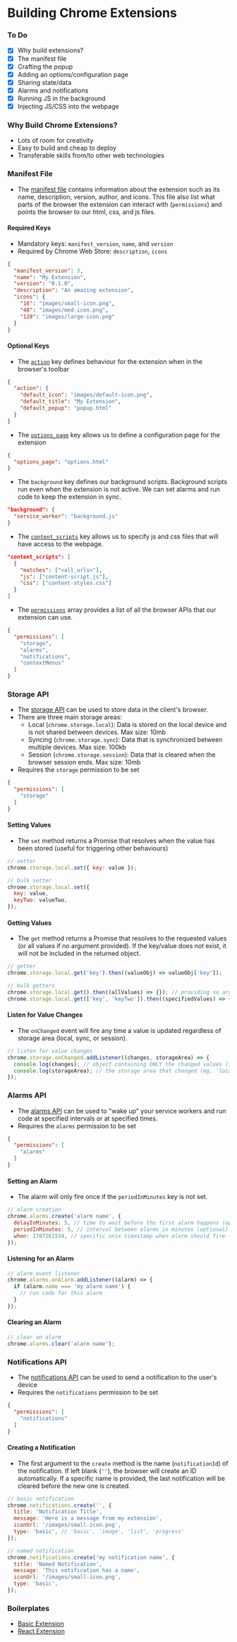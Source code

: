 # Building Chrome Extensions

### To Do
* [x] Why build extensions?
* [x] The manifest file
* [x] Crafting the popup
* [x] Adding an options/configuration page
* [x] Sharing state/data
* [x] Alarms and notifications
* [x] Running JS in the background
* [x] Injecting JS/CSS into the webpage

### Why Build Chrome Extensions?
* Lots of room for creativity
* Easy to build and cheap to deploy
* Transferable skills from/to other web technologies

### Manifest File
* The [manifest file](https://developer.chrome.com/docs/extensions/reference/manifest) contains information about the extension such as its name, description, version, author, and icons. This file also list what parts of the browser the extension can interact with (`permissions`) and points the browser to our html, css, and js files.

#### Required Keys
* Mandatory keys: `manifest_version`, `name`, and `version`
* Required by Chrome Web Store: `description`, `icons`

```json
{
  "manifest_version": 3,
  "name": "My Extension",
  "version": "0.1.0",
  "description": "An amazing extension",
  "icons": {
    "16": "images/small-icon.png",
    "48": "images/med-icon.png",
    "128": "images/large-icon.png"
  }
}
```

#### Optional Keys
* The [`action`](https://developer.chrome.com/docs/extensions/reference/api/action) key defines behaviour for the extension when in the browser's toolbar

```json
{
  "action": {
    "default_icon": "images/default-icon.png",
    "default_title": "My Extension",
    "default_popup": "popup.html"
  }
}
```

* The [`options_page`](https://developer.chrome.com/docs/extensions/develop/ui/options-page) key allows us to define a configuration page for the extension

```json
{
  "options_page": "options.html"
}
```

* The `background` key defines our background scripts. Background scripts run even when the extension is not active. We can set alarms and run code to keep the extension in sync.

```json
"background": {
  "service_worker": "background.js"
}
```

* The [`content_scripts`](https://developer.chrome.com/docs/extensions/develop/concepts/content-scripts) key allows us to specify js and css files that will have access to the webpage.

```json
"content_scripts": [
  {
    "matches": ["<all_urls>"],
    "js": ["content-script.js"],
    "css": ["content-styles.css"]
  }
]
```

* The [`permissions`](https://developer.chrome.com/docs/extensions/reference/api/permissions) array provides a list of all the browser APIs that our extension can use.

```json
{
  "permissions": [
    "storage",
    "alarms",
    "notifications",
    "contextMenus"
  ]
}
```

### Storage API
* The [storage API](https://developer.chrome.com/docs/extensions/reference/api/storage) can be used to store data in the client's browser.
* There are three main storage areas:
  * Local (`chrome.storage.local`): Data is stored on the local device and is not shared between devices. Max size: 10mb
  * Syncing (`chrome.storage.sync`): Data that is synchronized between multiple devices. Max size: 100kb
  * Session (`chrome.storage.session`): Data that is cleared when the browser session ends. Max size: 10mb
* Requires the `storage` permission to be set

```json
{
  "permissions": [
    "storage"
  ]
}
```

#### Setting Values
* The `set` method returns a Promise that resolves when the value has been stored (useful for triggering other behaviours)

```js
// setter
chrome.storage.local.set({ key: value });

// bulk setter
chrome.storage.local.set({
  key: value,
  keyTwo: valueTwo,
});
```

#### Getting Values
* The `get` method returns a Promise that resolves to the requested values (or all values if no argument provided). If the key/value does not exist, it will not be included in the returned object.

```js
// getter
chrome.storage.local.get('key').then((valueObj) => valueObj['key']);

// bulk getters
chrome.storage.local.get().then((allValues) => {}); // providing no argument retrieves all values
chrome.storage.local.get(['key', 'keyTwo']).then((specifiedValues) => {});
```

#### Listen for Value Changes
* The `onChanged` event will fire any time a value is updated regardless of storage area (local, sync, or session).

```js
// listen for value changes
chrome.storage.onChanged.addListener((changes, storageArea) => {
  console.log(changes); // object containing ONLY the changed values (ie. not all stored values)
  console.log(storageArea); // the storage area that changed (eg. 'local', 'sync')
});
```

### Alarms API
* The [alarms API](https://developer.chrome.com/docs/extensions/reference/api/alarms) can be used to "wake up" your service workers and run code at specified intervals or at specified times.
* Requires the `alarms` permission to be set

```json
{
  "permissions": [
    "alarms"
  ]
}
```

#### Setting an Alarm
* The alarm will only fire once if the `periodInMinutes` key is not set.

```js
// alarm creation
chrome.alarms.create('alarm name', {
  delayInMinutes: 5, // time to wait before the first alarm happens (optional)
  periodInMinutes: 5, // interval between alarms in minutes (optional)
  when: 1707261534, // specific unix timestamp when alarm should fire (optional)
});
```

#### Listening for an Alarm

```js
// alarm event listener
chrome.alarms.onAlarm.addListener((alarm) => {
  if (alarm.name === 'my alarm name') {
    // run code for this alarm
  }
});
```

#### Clearing an Alarm

```js
// clear an alarm
chrome.alarms.clear('alarm name');
```

### Notifications API
* The [notifications API](https://developer.chrome.com/docs/extensions/reference/api/notifications) can be used to send a notification to the user's device
* Requires the `notifications` permission to be set

```json
{
  "permissions": [
    "notifications"
  ]
}
```

#### Creating a Notification
* The first argument to the `create` method is the name (`notificationId`) of the notification. If left blank (`''`), the browser will create an ID automatically. If a specific name is provided, the last notification will be cleared before the new one is created.

```js
// basic notification
chrome.notifications.create('', {
  title: 'Notification Title',
  message: 'Here is a message from my extension',
  iconUrl: '/images/small-icon.png',
  type: 'basic', // 'basic', 'image', 'list', 'progress'
});

// named notification
chrome.notifications.create('my notification name', {
  title: 'Named Notification',
  message: 'This notification has a name',
  iconUrl: '/images/small-icon.png',
  type: 'basic',
});
```

### Boilerplates
* [Basic Extension](https://github.com/andydlindsay/chrome-extension)
* [React Extension](https://github.com/andydlindsay/react-chrome-extension)
